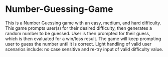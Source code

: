# Number-Guessing-Game
This is a Number Guessing game with an easy, medium, and hard difficulty. This game prompts user(s) for their desired difficulty, then generates a random number to be guessed. User is then prompted for their guess, which is then evaluated for a win/loss result. The game will keep prompting user to guess the number until it is correct. Light handling of valid user scenarios include: no case sensitive and re-try input of valid difficulty value.
